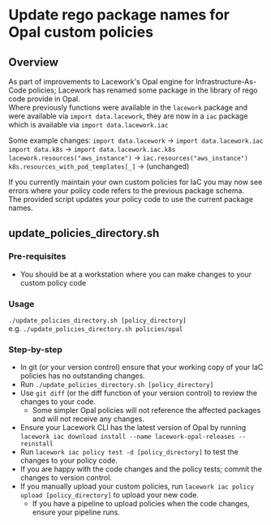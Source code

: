 # Update rego package names for Opal custom policies

## Overview

As part of improvements to Lacework's Opal engine for Infrastructure-As-Code policies; Lacework has renamed some package in the library of rego code provide in Opal.  
Where previously functions were available in the `lacework` package and were available via `import data.lacework`, they are now in a `iac` package which is available via `import data.lacework.iac`  

Some example changes:
`import data.lacework` → `import data.lacework.iac`
`import data.k8s` → `import data.lacework.iac.k8s`
`lacework.resources("aws_instance")` → `iac.resources("aws_instance")`
`k8s.resources_with_pod_templates[_]` → (unchanged)

If you currently maintain your own custom policies for IaC you may now see errors where your policy code refers to the previous package schema.  
The provided script updates your policy code to use the current package names.

## update_policies_directory.sh

### Pre-requisites
* You should be at a workstation where you can make changes to your custom policy code

### Usage
`./update_policies_directory.sh [policy_directory]`  
e.g. `./update_policies_directory.sh policies/opal`

### Step-by-step
* In git (or your version control) ensure that your working copy of your IaC policies has no outstanding changes.
* Run `./update_policies_directory.sh [policy_directory]`
* Use `git diff` (or the diff function of your version control) to review the changes to your code.
  * Some simpler Opal policies will not reference the affected packages and will not receive any changes.
* Ensure your Lacework CLI has the latest version of Opal by running `lacework iac download install --name lacework-opal-releases --reinstall`
* Run `lacework iac policy test -d [policy_directory]` to test the changes to your policy code.
* If you are happy with the code changes and the policy tests; commit the changes to version control.
* If you manually upload your custom policies, run `lacework iac policy upload [policy_directory]` to upload your new code.
  * If you have a pipeline to upload policies when the code changes, ensure your pipeline runs.